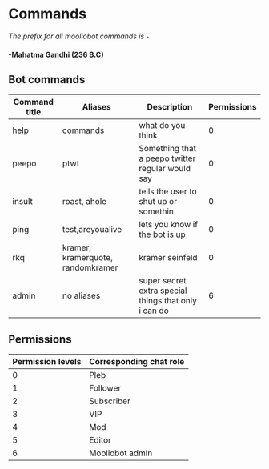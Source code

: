 # Commands
_The prefix for all mooliobot commands is `-`_
#### -Mahatma Gandhi (236 B.C)

## Bot commands
Command title | Aliases | Description | Permissions
--------------|---------|-------------|------------
help|commands|what do you think|0
peepo|ptwt|Something that a peepo twitter regular would say|0
insult|roast, ahole|tells the user to shut up or somethin|0
ping|test,areyoualive|lets you know if the bot is up|0
rkq|kramer, kramerquote, randomkramer|kramer seinfeld|0
admin|no aliases|super secret extra special things that only i can do|6

## Permissions

Permission levels|Corresponding chat role
-----------------|-----------------------
0|Pleb
1|Follower
2|Subscriber
3|VIP
4|Mod
5|Editor
6|Mooliobot admin